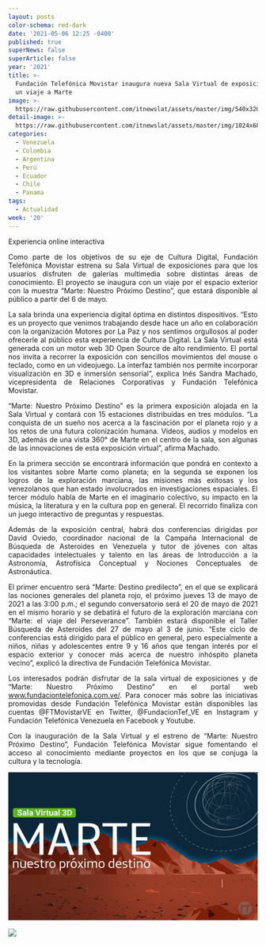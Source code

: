 ```yaml
---
layout: posts
color-schema: red-dark
date: '2021-05-06 12:25 -0400'
published: true
superNews: false
superArticle: false
year: '2021'
title: >-
  Fundación Telefónica Movistar inaugura nueva Sala Virtual de exposiciones con
  un viaje a Marte
image: >-
  https://raw.githubusercontent.com/itnewslat/assets/master/img/540x320/Telefonica-Marte-p.jpg
detail-image: >-
  https://raw.githubusercontent.com/itnewslat/assets/master/img/1024x680/Telefonica-Marte-g.jpg
categories:
  - Venezuela
  - Colombia
  - Argentina
  - Perú
  - Ecuador
  - Chile
  - Panama
tags:
  - Actualidad
week: '20'
---
```

<p style="text-align: justify;">Experiencia online interactiva</p>

<p style="text-align: justify;">Como parte de los objetivos de su eje de Cultura Digital, Fundación Telefónica Movistar estrena su Sala Virtual de exposiciones para que los usuarios disfruten de galerías multimedia sobre distintas áreas de conocimiento. El proyecto se inaugura con un viaje por el espacio exterior con la muestra “Marte: Nuestro Próximo Destino”, que estará disponible al público a partir del 6 de mayo.</p>
<p style="text-align: justify;">La sala brinda una experiencia digital óptima en distintos dispositivos. “Esto es un proyecto que venimos trabajando desde hace un año en colaboración con la organización Motores por La Paz y nos sentimos orgullosos al poder ofrecerle al público esta experiencia de Cultura Digital. La Sala Virtual está generada con un motor web 3D Open Source de alto rendimiento. El portal nos invita a recorrer la exposición con sencillos movimientos del mouse o teclado, como en un videojuego. La interfaz también nos permite incorporar visualización en 3D e inmersión sensorial”, explica Inés Sandra Machado, vicepresidenta de Relaciones Corporativas y Fundación Telefónica Movistar.</p>
<p style="text-align: justify;">“Marte: Nuestro Próximo Destino” es la primera exposición alojada en la Sala Virtual y contará con 15 estaciones distribuidas en tres módulos. “La conquista de un sueño nos acerca a la fascinación por el planeta rojo y a los retos de una futura colonización humana. Videos, audios y modelos en 3D, además de una vista 360° de Marte en el centro de la sala, son algunas de las innovaciones de esta exposición virtual”, afirma Machado.</p>
<p style="text-align: justify;">En la primera sección se encontrará información que pondrá en contexto a los visitantes sobre Marte como planeta; en la segunda se exponen los logros de la exploración marciana, las misiones más exitosas y los venezolanos que han estado involucrados en investigaciones espaciales. El tercer módulo habla de Marte en el imaginario colectivo, su impacto en la música, la literatura y en la cultura pop en general. El recorrido finaliza con un juego interactivo de preguntas y respuestas.</p>
<p style="text-align: justify;">Además de la exposición central, habrá dos conferencias dirigidas por David Oviedo, coordinador nacional de la Campaña Internacional de Búsqueda de Asteroides en Venezuela y tutor de jóvenes con altas capacidades intelectuales y talento en las áreas de Introducción a la Astronomía, Astrofísica Conceptual y Nociones Conceptuales de Astronáutica.</p>
<p style="text-align: justify;">El primer encuentro será “Marte: Destino predilecto”, en el que se explicará las nociones generales del planeta rojo, el próximo jueves 13 de mayo de 2021 a las 3:00 p.m.; el segundo conversatorio será el 20 de mayo de 2021 en el mismo horario y se debatirá el futuro de la exploración marciana con “Marte: el viaje del Perseverance”. También estará disponible el Taller Búsqueda de Asteroides del 27 de mayo al 3 de junio. “Este ciclo de conferencias está dirigido para el público en general, pero especialmente a niños, niñas y adolescentes entre 9 y 16 años que tengan interés por el espacio exterior y conocer más acerca de nuestro inhóspito planeta vecino”, explicó la directiva de Fundación Telefónica Movistar.</p>
<p style="text-align: justify;">Los interesados podrán disfrutar de la sala virtual de exposiciones y de “Marte: Nuestro Próximo Destino” en el portal web <a href="http://www.fundaciontelefonica.com.ve/">www.fundaciontelefonica.com.ve/</a>. Para conocer más sobre las iniciativas promovidas desde Fundación Telefónica Movistar están disponibles las cuentas @FTMovistarVE en Twitter, @FundacionTef_VE en Instagram y Fundación Telefónica Venezuela en Facebook y Youtube.</p>
<p style="text-align: justify;">Con la inauguración de la Sala Virtual y el estreno de “Marte: Nuestro Próximo Destino”, Fundación Telefónica Movistar sigue fomentando el acceso al conocimiento mediante proyectos en los que se conjuga la cultura y la tecnología.</p>

![](https://raw.githubusercontent.com/itnewslat/assets/master/img/540x320/Telefonica-Marte-p.jpg)

<img src="https://tracker.metricool.com/c3po.jpg?hash=56f88a41e39ab42c063cc51676587a04"/>
